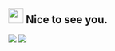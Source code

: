 <h2><img src="https://emojis.slackmojis.com/emojis/images/1495224255/2288/christmas_parrot.gif?1495224255" width="30"/> Nice to see you.</h2>

<p>
  <img src="https://github-readme-stats.mrdulin.vercel.app/api?username=Ridter&show_icons=true&hide_border=true&hide=contribs,prs&theme=buefy">
  <img src="https://github-readme-stats.vercel.app/api/top-langs/?username=ridter&layout=compact&hide_border=true&theme=buefy&show_icons=true">
</p>
